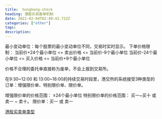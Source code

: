 ```yaml
---
title:  hongkong-stock
heading: 港股买卖废单机制
date: 2021-02-04T02:49:43.722Z
categories: ["other"]
tags: 
description: 
---
```


最小变动单位：每个股票的最小变动单位不同，交易时实时显示。
下单价格限制： 
 当前价+24个最小单位  <= 卖出价格 <= 当前价-9个最小单位
 当前价-24个最小单位  <= 买入价格 <= 当前价+9个最小单位

价格不合理的委托单直接称为废单，不会上报到交易所。

在9:30~12:00 和 13:00~16:00的持续交易时段里，港交所的系统接受3种类型的订单：增强限价单、特别限价单、限价单。

增强限价单的价格范围： ±24个最小单位
特别限价单的价格范围： 买一~买十 或 卖一 ~ 卖十。
限价单：买一 或 卖一

[港股买卖单类型](http://t.financialdatamining.com/qa/three/205?cache=1605664469000zunjia&miningfrom=wechat&hmci=&hmcu=qa&hmkw=&hmpl=f741c57c69610023&hmsr=wechat)

